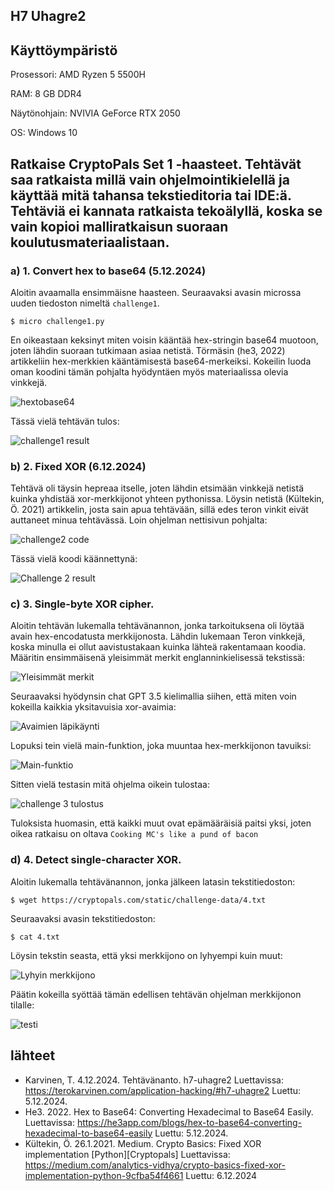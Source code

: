 ## H7 Uhagre2

## Käyttöympäristö

Prosessori: AMD Ryzen 5 5500H

RAM: 8 GB DDR4

Näytönohjain: NVIVIA GeForce RTX 2050

OS: Windows 10

## Ratkaise CryptoPals Set 1 -haasteet. Tehtävät saa ratkaista millä vain ohjelmointikielellä ja käyttää mitä tahansa tekstieditoria tai IDE:ä. Tehtäviä ei kannata ratkaista tekoälyllä, koska se vain kopioi malliratkaisun suoraan koulutusmateriaalistaan. 

### a) 1. Convert hex to base64 (5.12.2024)

Aloitin avaamalla ensimmäisne haasteen. Seuraavaksi avasin microssa uuden tiedoston nimeltä `challenge1`.

    $ micro challenge1.py

En oikeastaan keksinyt miten voisin kääntää hex-stringin base64 muotoon, joten lähdin suoraan tutkimaan asiaa netistä. Törmäsin (he3, 2022) artikkeliin hex-merkkien kääntämisestä base64-merkeiksi. Kokeilin luoda oman koodini tämän pohjalta hyödyntäen myös materiaalissa olevia vinkkejä. 

![hextobase64](Kuvat/hextobase.png)

Tässä vielä tehtävän tulos: 

![challenge1 result](Kuvat/c1result.png)

### b) 2. Fixed XOR (6.12.2024)

Tehtävä oli täysin hepreaa itselle, joten lähdin etsimään vinkkejä netistä kuinka yhdistää xor-merkkijonot yhteen pythonissa. Löysin netistä (Kültekin, Ö. 2021) artikkelin, josta sain apua tehtävään, sillä edes teron vinkit eivät auttaneet minua tehtävässä. Loin ohjelman nettisivun pohjalta: 

![challenge2 code](Kuvat/challenge2.png)

Tässä vielä koodi käännettynä: 

![Challenge 2 result](Kuvat/c2result.png)

### c) 3. Single-byte XOR cipher. 

Aloitin tehtävän lukemalla tehtävänannon, jonka tarkoituksena oli löytää avain hex-encodatusta merkkijonosta. Lähdin lukemaan Teron vinkkejä, koska minulla ei ollut aavistustakaan kuinka lähteä rakentamaan koodia. Määritin ensimmäisenä yleisimmät merkit englanninkielisessä tekstissä: 

![Yleisimmät merkit](Kuvat/yleisimmät.png)

Seuraavaksi hyödynsin chat GPT 3.5 kielimallia siihen, että miten voin kokeilla kaikkia yksitavuisia xor-avaimia: 

![Avaimien läpikäynti](Kuvat/läpikäynti.png)

Lopuksi tein vielä main-funktion, joka muuntaa hex-merkkijonon tavuiksi: 

![Main-funktio](Kuvat/mainfunction.png)

Sitten vielä testasin mitä ohjelma oikein tulostaa: 

![challenge 3 tulostus](Kuvat/tulos.png)

Tuloksista huomasin, että kaikki muut ovat epämääräisiä paitsi yksi, joten oikea ratkaisu on oltava `Cooking MC's like a pund of bacon`

### d) 4. Detect single-character XOR. 

Aloitin lukemalla tehtävänannon, jonka jälkeen latasin tekstitiedoston: 

    $ wget https://cryptopals.com/static/challenge-data/4.txt 

Seuraavaksi avasin tekstitiedoston: 

    $ cat 4.txt

Löysin tekstin seasta, että yksi merkkijono on lyhyempi kuin muut: 

![Lyhyin merkkijono](Kuvat/eripituus.png)

Päätin kokeilla syöttää tämän edellisen tehtävän ohjelman merkkijonon tilalle: 

![testi](Kuvat/testi.png)

## lähteet

- Karvinen, T. 4.12.2024. Tehtävänanto. h7-uhagre2 Luettavissa: https://terokarvinen.com/application-hacking/#h7-uhagre2 Luettu: 5.12.2024.
- He3. 2022. Hex to Base64: Converting Hexadecimal to Base64 Easily. Luettavissa: https://he3app.com/blogs/hex-to-base64-converting-hexadecimal-to-base64-easily Luettu: 5.12.2024.
- Kültekin, Ö. 26.1.2021. Medium. Crypto Basics: Fixed XOR implementation [Python][Cryptopals] Luettavissa:  https://medium.com/analytics-vidhya/crypto-basics-fixed-xor-implementation-python-9cfba54f4661 Luettu: 6.12.2024


